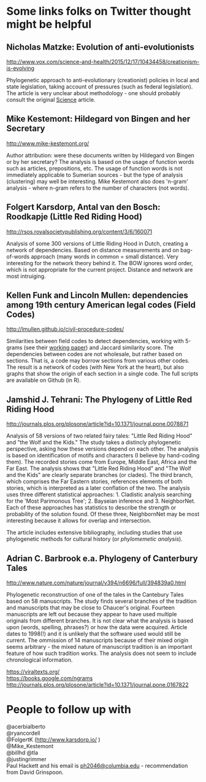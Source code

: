 # Some links folks on Twitter thought might be helpful  
## Nicholas Matzke: Evolution of anti-evolutionists
http://www.vox.com/science-and-health/2015/12/17/10434458/creationism-is-evolving  

Phylogenetic approach to anti-evolutionary (creationist) policies in local and state legislation, taking account of pressures (such as federal legislation). The article is very unclear about methodology - one should probably consult the original [Science](http://science.sciencemag.org/content/351/6268/28.full) article.

## Mike Kestemont: Hildegard von Bingen and her Secretary
http://www.mike-kestemont.org/  

Author attribution: were these documents written by Hildegard von Bingen or by her secretary? The analysis is based on the usage of function words such as articles, prepositions, etc. The usage of function words is not immediately applicable to Sumerian sources - but the type of analysis (clustering) may well be interesting. Mike Kestemont also does 'n-gram' analysis - where n-gram refers to the number of characters (not words).

## Folgert Karsdorp, Antal van den Bosch: Roodkapje (Little Red Riding Hood)
http://rsos.royalsocietypublishing.org/content/3/6/160071  

Analysis of some 300 versions of Little Riding Hood in Dutch, creating a network of dependencies. Based on distance measurements and on bag-of-words approach (many words in common = small distance). Very interesting for the network theory behind it. The BOW ignores word order, which is not appropriate for the current project. Distance and network are most intruiging.

## Kellen Funk and Lincoln Mullen: dependencies among 19th century American legal codes (Field Codes)
http://lmullen.github.io/civil-procedure-codes/  

Similarities between field codes to detect dependencies, working with 5-grams (see their [working paper](http://lmullen.github.io/civil-procedure-codes/talks/dh-working-group/Funk-Mullen.Migration-Field-Code.working-paper.pdf)) and Jaccard similarity score. The dependencies between codes are not wholesale, but rather based on sections. That is, a code may borrow sections from various other codes. The result is a network of codes (with New York at the heart), but also graphs that show the origin of each section in a single code. The full scripts are available on Github (in R).

## Jamshid J. Tehrani: The Phylogeny of Little Red Riding Hood
http://journals.plos.org/plosone/article?id=10.1371/journal.pone.0078871  

Analysis of 58 versions of two related fairy tales: "Little Red Riding Hood" and "the Wolf and the Kids." The study takes a distincly phylogenetic perspective, asking how these versions depend on each other. The analysis is based on identification of motifs and characters (I believe by hand-coding them). The recorded stories come from Europe, Middle East, Africa and the Far East. The analysis shows that "Little Red Riding Hood" and "The Wolf and the Kids" are clearly separate branches (or clades). The third branch, which comprises the Far Eastern stories, references elements of both stories, which is interpreted as a later conflation of the two.
The analysis uses three different statistical approaches: 1. Cladistic analysis searching for the 'Most Parimonous Tree'; 2. Bayseian inference and 3. NeighborNet. Each of these approaches has statistics to describe the strength or probability of the solution found. Of these three, NeighbornNet may be most interesting because it allows for overlap and intersection.

The article includes extensive bibliography, including studies that use phylogenetic methods for cultural history (or *phylomemetic analysis*).


## Adrian C. Barbrook e.a. Phylogeny of Canterbury Tales
http://www.nature.com/nature/journal/v394/n6696/full/394839a0.html  

Phylogenetic reconstruction of one of the tales in the Cantebury Tales based on 58 manuscripts. The study finds several branches of the tradition and manuscripts that may be close to Chaucer's original. Fourteen manuscripts are left out because they appear to have used multiple originals from different branches. It is not clear what the analysis is based upon (words, spelling, phrases?) or how the data were acquired. Article dates to 1998(!) and it is unlikely that the software used would still be current. The ommission of 14 manuscripts because of their mixed origin seems arbitrary - the mixed nature of manuscript tradition is an important feature of how such tradition works. The analysis does not seem to include chronological information.

https://viraltexts.org/  
https://books.google.com/ngrams  
http://journals.plos.org/plosone/article?id=10.1371/journal.pone.0167822  

# People to follow up with  
@acerbialberto  
@ryancordell  
@FolgertK (http://www.karsdorp.io/ )  
@Mike_Kestemont  
@billhd 
@tla   
@justingrimmer  
Paul Hackett and his email is ph2046@columbia.edu - recommendation from David Grinspoon.  
